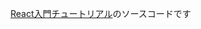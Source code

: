 [React入門チュートリアル](https://alluring-sternum-0fe.notion.site/React-defef1f533974500b9c820534ce793ea?pvs=74)のソースコードです
